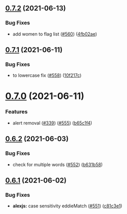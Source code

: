 ## [0.7.2](https://github.com/EddieHubCommunity/EddieBot/compare/v0.7.1...v0.7.2) (2021-06-13)


### Bug Fixes

* add women to flag list ([#560](https://github.com/EddieHubCommunity/EddieBot/issues/560)) ([4fb02ae](https://github.com/EddieHubCommunity/EddieBot/commit/4fb02aeb432aafe61b64d63fcd0d12bc6cea4535))



## [0.7.1](https://github.com/EddieHubCommunity/EddieBot/compare/v0.7.0...v0.7.1) (2021-06-11)


### Bug Fixes

* to lowercase fix ([#558](https://github.com/EddieHubCommunity/EddieBot/issues/558)) ([10f217c](https://github.com/EddieHubCommunity/EddieBot/commit/10f217c38102cab5b2935b7ba5b413876f291649))



# [0.7.0](https://github.com/EddieHubCommunity/EddieBot/compare/v0.6.2...v0.7.0) (2021-06-11)


### Features

* alert removal ([#339](https://github.com/EddieHubCommunity/EddieBot/issues/339)) ([#555](https://github.com/EddieHubCommunity/EddieBot/issues/555)) ([b65c1f4](https://github.com/EddieHubCommunity/EddieBot/commit/b65c1f49af424cd96ad219fdd5d4f6cd839d1ae9))



## [0.6.2](https://github.com/EddieHubCommunity/EddieBot/compare/v0.6.1...v0.6.2) (2021-06-03)


### Bug Fixes

* check for multiple words ([#552](https://github.com/EddieHubCommunity/EddieBot/issues/552)) ([b631b58](https://github.com/EddieHubCommunity/EddieBot/commit/b631b58f41547501ec89d3d0832185b1818d3171))



## [0.6.1](https://github.com/EddieHubCommunity/EddieBot/compare/v0.6.0...v0.6.1) (2021-06-02)


### Bug Fixes

* **alexjs:** case sensitivity eddieMatch ([#551](https://github.com/EddieHubCommunity/EddieBot/issues/551)) ([c81c3e1](https://github.com/EddieHubCommunity/EddieBot/commit/c81c3e166b4b9ef6003459a4f1b5cc8107517101))



